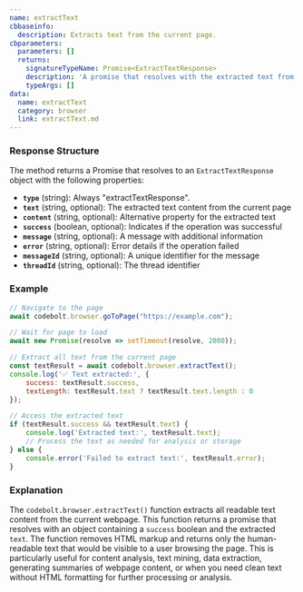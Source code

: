 ```yaml
---
name: extractText
cbbaseinfo:
  description: Extracts text from the current page.
cbparameters:
  parameters: []
  returns:
    signatureTypeName: Promise<ExtractTextResponse>
    description: 'A promise that resolves with the extracted text from the page.'
    typeArgs: []
data:
  name: extractText
  category: browser
  link: extractText.md
---
```

<CBBaseInfo/> 
<CBParameters/>

### Response Structure

The method returns a Promise that resolves to an `ExtractTextResponse` object with the following properties:

- **`type`** (string): Always "extractTextResponse".
- **`text`** (string, optional): The extracted text content from the current page
- **`content`** (string, optional): Alternative property for the extracted text
- **`success`** (boolean, optional): Indicates if the operation was successful
- **`message`** (string, optional): A message with additional information
- **`error`** (string, optional): Error details if the operation failed
- **`messageId`** (string, optional): A unique identifier for the message
- **`threadId`** (string, optional): The thread identifier

### Example 

```js
// Navigate to the page
await codebolt.browser.goToPage("https://example.com");

// Wait for page to load
await new Promise(resolve => setTimeout(resolve, 2000));

// Extract all text from the current page
const textResult = await codebolt.browser.extractText();
console.log('✅ Text extracted:', {
    success: textResult.success,
    textLength: textResult.text ? textResult.text.length : 0
});

// Access the extracted text
if (textResult.success && textResult.text) {
    console.log('Extracted text:', textResult.text);
    // Process the text as needed for analysis or storage
} else {
    console.error('Failed to extract text:', textResult.error);
}
```

### Explanation 

The `codebolt.browser.extractText()` function extracts all readable text content from the current webpage. This function returns a promise that resolves with an object containing a `success` boolean and the extracted `text`. The function removes HTML markup and returns only the human-readable text that would be visible to a user browsing the page. This is particularly useful for content analysis, text mining, data extraction, generating summaries of webpage content, or when you need clean text without HTML formatting for further processing or analysis.

